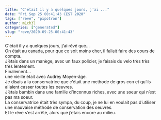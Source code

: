 ```yaml
---
title: "C'était il y a quelques jours, j'ai ..."
date: "Fri Sep 25 00:41:43 CEST 2020"
tags: ["reve", "pipotron"]
author: m1ch3l
categories: ["generated"]
slug: "reve/2020-09-25-00:41:43"
---
```


C'était il y a quelques jours, j'ai rêvé que...<br>
On était au canada, pour que ce soit moins cher, il fallait faire des cours de compta.<br>
J’étais dans un manège, avec un faux policier, je faisais du velo très très très lentement.<br>
Finalement...<br>
une vieille était avec Audrey Moyen-âge.<br>
Je disais a la conservatrice que c’était une methode de gros con et qu’ils allaient casser toutes les oeuvres.<br>
J’étais bambin dans une famille d’inconnus riches, avec une soeur qui n’est pas ma soeur.<br>
La conservatrice était très sympa, du coup, je ne lui en voulait pas d’utiliser une mauvaise méthode de conservation des oeuvres.<br>
Et le rêve s’est arrêté, alors que j’etais encore au milieu.<br>
